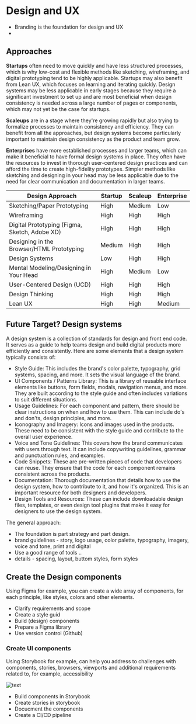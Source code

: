 # Design and UX

- Branding is the foundation for design and UX
-

## Approaches

**Startups** often need to move quickly and have less structured processes, which is why low-cost and flexible methods like sketching, wireframing, and digital prototyping tend to be highly applicable. Startups may also benefit from Lean UX, which focuses on learning and iterating quickly. Design systems may be less applicable in early stages because they require a significant investment to set up and are most beneficial when design consistency is needed across a large number of pages or components, which may not yet be the case for startups.

**Scaleups** are in a stage where they're growing rapidly but also trying to formalize processes to maintain consistency and efficiency. They can benefit from all the approaches, but design systems become particularly important to maintain design consistency as the product and team grow.

**Enterprises** have more established processes and larger teams, which can make it beneficial to have formal design systems in place. They often have the resources to invest in thorough user-centered design practices and can afford the time to create high-fidelity prototypes. Simpler methods like sketching and designing in your head may be less applicable due to the need for clear communication and documentation in larger teams.

| **Design Approach**                           | **Startup** | **Scaleup** | **Enterprise** |
| --------------------------------------------- | ----------- | ----------- | -------------- |
| Sketching/Paper Prototyping                   | High        | Medium      | Low            |
| Wireframing                                   | High        | High        | High           |
| Digital Prototyping (Figma, Sketch, Adobe XD) | High        | High        | High           |
| Designing in the Browser/HTML Prototyping     | Medium      | High        | High           |
| Design Systems                                | Low         | High        | High           |
| Mental Modeling/Designing in Your Head        | High        | Medium      | Low            |
| User-Centered Design (UCD)                    | High        | High        | High           |
| Design Thinking                               | High        | High        | High           |
| Lean UX                                       | High        | High        | Medium         |

## Future Target? Design systems

A design system is a collection of standards for design and front end code. It serves as a guide to help teams design and build digital products more efficiently and consistently. Here are some elements that a design system typically consists of:

- Style Guide: This includes the brand's color palette, typography, grid systems, spacing, and more. It sets the visual language of the brand.
- UI Components / Patterns Library: This is a library of reusable interface elements like buttons, form fields, modals, navigation menus, and more. They are built according to the style guide and often includes variations to suit different situations.
- Usage Guidelines: For each component and pattern, there should be clear instructions on when and how to use them. This can include do's and don'ts, design principles, and more.
- Iconography and Imagery: Icons and images used in the products. These need to be consistent with the style guide and contribute to the overall user experience.
- Voice and Tone Guidelines: This covers how the brand communicates with users through text. It can include copywriting guidelines, grammar and punctuation rules, and examples.
- Code Snippets: These are pre-written pieces of code that developers can reuse. They ensure that the code for each component remains consistent across the products.
- Documentation: Thorough documentation that details how to use the design system, how to contribute to it, and how it's organized. This is an important resource for both designers and developers.
- Design Tools and Resources: These can include downloadable design files, templates, or even design tool plugins that make it easy for designers to use the design system.

The general approach:

- The foundation is part strategy and part design.
- brand guidelines - story, logo usage, color palette, typography, imagery, voice and tone, print and digital
- Use a good range of tools ..
- details - spacing, layout, buttom styles, form styles

## Create the Design components

Using Figma for example, you can create a wide array of components, for each principle, like styles, colors and other elements.

- Clarify requirements and scope
- Create a style guid
- Build (design) components
- Prepare a Figma library
- Use version control (Github)

### Create UI components

Using Storybook for example, can help you address to challenges with components, stories, browsers, viewports and additional requirements related to, for example, accessibility

![text](https://storybook.js.org/0930d02ee2c69e80e8eb796e8be8981c/multiverse.png)

- Build components in Storybook
- Create stories in storybook
- Docucment the components
- Create a CI/CD pipeline
